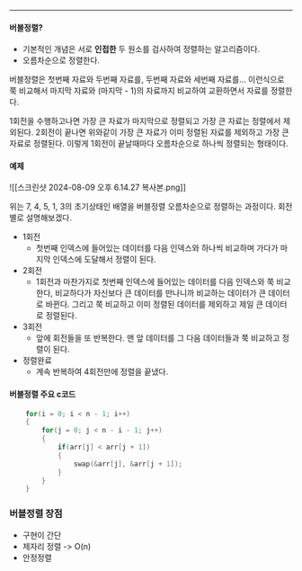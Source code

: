 
---
#### 버블정렬?

- 기본적인 개념은 서로 **인접한** 두 원소를 검사하여 정렬하는 알고리즘이다.
- 오름차순으로 정렬한다.

버블정렬은 첫번째 자료와 두번째 자료를, 두번째 자료와 세번째 자료를... 이런식으로 쭉 비교해서
마지막 자료와 (마지막 - 1)의 자료까지 비교하여 교환하면서 자료를 정렬한다.

1회전을 수행하고나면 가장 큰 자료가 마지막으로 정렬되고 가장 큰 자료는 정렬에서 제외된다.
2회전이 끝나면 위와같이 가장 큰 자료가 이미 정렬된 자료를 제외하고 가장 큰 자료로 정렬된다.
이렇게 1회전이 끝날때마다 오름차순으로 하나씩 정렬되는 형태이다.

#### 예제

![[스크린샷 2024-08-09 오후 6.14.27 복사본.png]]

위는 7, 4, 5, 1, 3의 초기상태인 배열을 버블정렬 오름차순으로 정렬하는 과정이다.
회전별로 설명해보겠다.

- 1회전
	- 첫번째 인덱스에 들어있는 데이터를 다음 인덱스와 하나씩 비교하며 가다가 마지막 인덱스에 도달해서 정렬이 된다.
- 2회전
	- 1회전과 마찬가지로 첫번째 인덱스에 들어있는 데이터를 다음 인덱스와 쭉 비교한다, 비교하다가 자신보다 큰 데이터를 만나니까 비교하는 데이터가 큰 데이터로 바뀐다. 그리고 쭉 비교하고 이미 정렬된 데이터를 제외하고 제일 큰 데이터로 정렬된다.
- 3회전
	- 앞에 회전들을 또 반복한다. 맨 앞 데이터를 그 다음 데이터들과 쭉 비교하고 정렬이 된다.
- 정렬완료
	- 계속 반복하여 4회전만에 정렬을 끝냈다.

#### 버블정렬 주요 c코드

~~~c
	for(i = 0; i < n - 1; i++)
	{
		for(j = 0; j < n - i - 1; j++)
		{
			if(arr[j] < arr[j + 1])
			{
				swap(&arr[j], &arr[j + 1]);
			}
		}
	}
~~~

### 버블정렬 장점

- 구현이 간단
- 제자리 정렬 -> O(n)
- 안정정렬